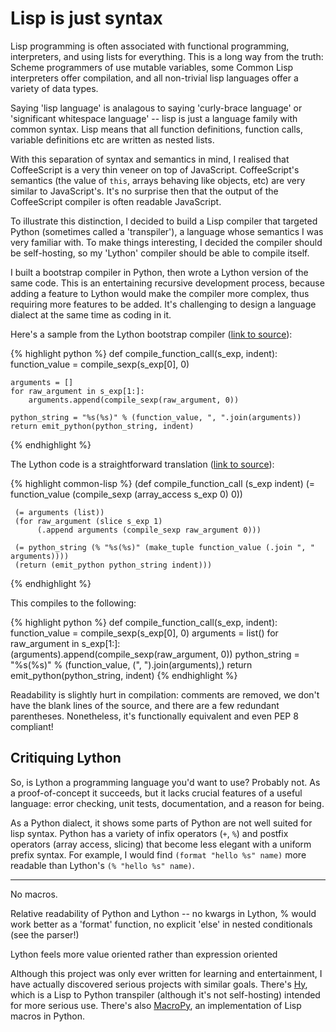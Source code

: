 # Lisp is just syntax

Lisp programming is often associated with functional programming,
interpreters, and using lists for everything. This is a long way from
the truth: Scheme programmers of use mutable variables, some Common
Lisp interpreters offer compilation, and all non-trivial lisp
languages offer a variety of data types.

Saying 'lisp language' is analagous to saying 'curly-brace language'
or 'significant whitespace language' -- lisp is just a language family
with common syntax. Lisp means that all function definitions, function
calls, variable definitions etc are written as nested lists.

With this separation of syntax and semantics in mind, I realised that
CoffeeScript is a very thin veneer on top of
JavaScript. CoffeeScript's semantics (the value of `this`, arrays
behaving like objects, etc) are very similar to JavaScript's. It's no
surprise then that the output of the CoffeeScript compiler is often
readable JavaScript.

To illustrate this distinction, I decided to build a Lisp compiler
that targeted Python (sometimes called a 'transpiler'), a language whose semantics I was very familiar
with. To make things interesting, I decided the compiler should be
self-hosting, so my 'Lython' compiler should be able to compile
itself.

I built a bootstrap compiler in Python, then wrote a Lython version of
the same code. This is an entertaining recursive development process,
because adding a feature to Lython would make the compiler more
complex, thus requiring more features to be added. It's challenging to
design a language dialect at the same time as coding in it.

Here's a sample from the Lython bootstrap compiler
([link to source](https://github.com/Wilfred/Lython/blob/849a8bda80df31a5602b0b109041e3701e447c1a/bootstrap_compiler.py#L214)):

{% highlight python %}
def compile_function_call(s_exp, indent):
    function_value = compile_sexp(s_exp[0], 0)

    arguments = []
    for raw_argument in s_exp[1:]:
        arguments.append(compile_sexp(raw_argument, 0))

    python_string = "%s(%s)" % (function_value, ", ".join(arguments))
    return emit_python(python_string, indent)
{% endhighlight %}

The Lython code is a straightforward translation
([link to source](https://github.com/Wilfred/Lython/blob/849a8bda80df31a5602b0b109041e3701e447c1a/lython_compiler.ly#L198)):

{% highlight common-lisp %}
(def compile_function_call (s_exp indent)
     (= function_value (compile_sexp (array_access s_exp 0) 0))

     (= arguments (list))
     (for raw_argument (slice s_exp 1)
          (.append arguments (compile_sexp raw_argument 0)))

     (= python_string (% "%s(%s)" (make_tuple function_value (.join ", " arguments))))
     (return (emit_python python_string indent)))
{% endhighlight %}

This compiles to the following:

{% highlight python %}
def compile_function_call(s_exp, indent):
    function_value = compile_sexp(s_exp[0], 0)
    arguments = list()
    for raw_argument in s_exp[1:]:
        (arguments).append(compile_sexp(raw_argument, 0))
    python_string = "%s(%s)" % (function_value, (", ").join(arguments),)
    return emit_python(python_string, indent)
{% endhighlight %}

Readability is slightly hurt in compilation: comments are removed, we
don't have the blank lines of the source, and there are a few
redundant parentheses. Nonetheless, it's functionally equivalent and
even PEP 8 compliant!

## Critiquing Lython

So, is Lython a programming language you'd want to use? Probably
not. As a proof-of-concept it succeeds, but it lacks crucial features
of a useful language: error checking, unit tests, documentation, and a
reason for being.

As a Python dialect, it shows some parts of Python are not well suited
for lisp syntax. Python has a variety of infix operators (`+`, `%`)
and postfix operators (array access, slicing) that become less elegant
with a uniform prefix syntax. For example, I would find
`(format "hello %s" name)` more readable than Lython's
`(% "hello %s" name)`.

---

No macros.

Relative readability of Python and Lython -- no kwargs in Lython, %
would work better as a 'format' function, no explicit 'else' in nested
conditionals (see the parser!)

Lython feels more value oriented rather than expression oriented

Although this project was only ever written for learning and
entertainment, I have actually discovered serious projects with
similar goals. There's [Hy](https://github.com/hylang/hy), which is a
Lisp to Python transpiler (although it's not self-hosting) intended
for more serious use. There's also
[MacroPy](https://github.com/lihaoyi/macropy), an implementation of
Lisp macros in Python.

